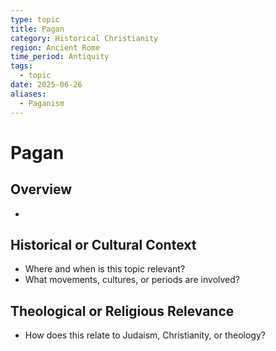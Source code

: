 ```yaml
---
type: topic
title: Pagan
category: Historical Christianity
region: Ancient Rome
time_period: Antiquity
tags:
  - topic
date: 2025-06-26
aliases:
  - Paganism
---
```


# Pagan

## Overview
- 

## Historical or Cultural Context

- Where and when is this topic relevant?
- What movements, cultures, or periods are involved?

## Theological or Religious Relevance

- How does this relate to Judaism, Christianity, or theology?